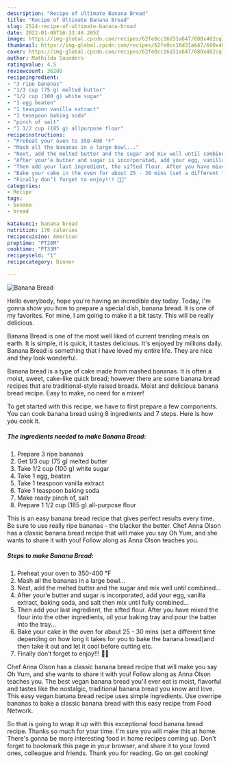 ```yaml
---
description: "Recipe of Ultimate Banana Bread"
title: "Recipe of Ultimate Banana Bread"
slug: 2524-recipe-of-ultimate-banana-bread
date: 2022-01-08T16:33:46.285Z
image: https://img-global.cpcdn.com/recipes/62fe0cc16d31a647/680x482cq70/banana-bread-recipe-main-photo.jpg
thumbnail: https://img-global.cpcdn.com/recipes/62fe0cc16d31a647/680x482cq70/banana-bread-recipe-main-photo.jpg
cover: https://img-global.cpcdn.com/recipes/62fe0cc16d31a647/680x482cq70/banana-bread-recipe-main-photo.jpg
author: Mathilda Saunders
ratingvalue: 4.5
reviewcount: 36288
recipeingredient:
- "3 ripe bananas"
- "1/3 cup (75 g) melted butter"
- "1/2 cup (100 g) white sugar"
- "1 egg beaten"
- "1 teaspoon vanilla extract"
- "1 teaspoon baking soda"
- "pinch of salt"
- "1 1/2 cup (185 g) allpurpose flour"
recipeinstructions:
- "Preheat your oven to 350-400 °F"
- "Mash all the bananas in a large bowl..."
- "Next, add the melted butter and the sugar and mix well until combined..."
- "After your’e butter and sugar is incorporated, add your egg, vanilla extract, baking soda, and salt then mix until fully combined..."
- "Then add your last ingredient, the sifted flour. After you have mixed the flour into the other ingredients, oil your baking tray and pour the batter into the tray..."
- "Bake your cake in the oven for about 25 - 30 mins (set a different time depending on how long it takes for you to bake the banana bread)and then take it out and let it cool before cutting etc."
- "Finally don’t forget to enjoy!!! 🍞🍌"
categories:
- Recipe
tags:
- banana
- bread

katakunci: banana bread 
nutrition: 170 calories
recipecuisine: American
preptime: "PT28M"
cooktime: "PT33M"
recipeyield: "1"
recipecategory: Dinner

---
```



![Banana Bread](https://img-global.cpcdn.com/recipes/62fe0cc16d31a647/680x482cq70/banana-bread-recipe-main-photo.jpg)

Hello everybody, hope you're having an incredible day today. Today, I'm gonna show you how to prepare a special dish, banana bread. It is one of my favorites. For mine, I am going to make it a bit tasty. This will be really delicious.

Banana Bread is one of the most well liked of current trending meals on earth. It is simple, it is quick, it tastes delicious. It's enjoyed by millions daily. Banana Bread is something that I have loved my entire life. They are nice and they look wonderful.

Banana bread is a type of cake made from mashed bananas. It is often a moist, sweet, cake-like quick bread; however there are some banana bread recipes that are traditional-style raised breads. Moist and delicious banana bread recipe. Easy to make, no need for a mixer!


To get started with this recipe, we have to first prepare a few components. You can cook banana bread using 8 ingredients and 7 steps. Here is how you cook it.

<!--inarticleads1-->

##### The ingredients needed to make Banana Bread:

1. Prepare 3 ripe bananas
1. Get 1/3 cup (75 g) melted butter
1. Take 1/2 cup (100 g) white sugar
1. Take 1 egg, beaten
1. Take 1 teaspoon vanilla extract
1. Take 1 teaspoon baking soda
1. Make ready pinch of, salt
1. Prepare 1 1/2 cup (185 g) all-purpose flour


This is an easy banana bread recipe that gives perfect results every time. Be sure to use really ripe bananas - the blacker the better. Chef Anna Olson has a classic banana bread recipe that will make you say Oh Yum, and she wants to share it with you! Follow along as Anna Olson teaches you. 

<!--inarticleads2-->

##### Steps to make Banana Bread:

1. Preheat your oven to 350-400 °F
1. Mash all the bananas in a large bowl...
1. Next, add the melted butter and the sugar and mix well until combined...
1. After your’e butter and sugar is incorporated, add your egg, vanilla extract, baking soda, and salt then mix until fully combined...
1. Then add your last ingredient, the sifted flour. After you have mixed the flour into the other ingredients, oil your baking tray and pour the batter into the tray...
1. Bake your cake in the oven for about 25 - 30 mins (set a different time depending on how long it takes for you to bake the banana bread)and then take it out and let it cool before cutting etc.
1. Finally don’t forget to enjoy!!! 🍞🍌


Chef Anna Olson has a classic banana bread recipe that will make you say Oh Yum, and she wants to share it with you! Follow along as Anna Olson teaches you. The best vegan banana bread you'll ever eat is moist, flavorful and tastes like the nostalgic, traditional banana bread you know and love. This easy vegan banana bread recipe uses simple ingredients. Use overripe bananas to bake a classic banana bread with this easy recipe from Food Network. 

So that is going to wrap it up with this exceptional food banana bread recipe. Thanks so much for your time. I'm sure you will make this at home. There's gonna be more interesting food in home recipes coming up. Don't forget to bookmark this page in your browser, and share it to your loved ones, colleague and friends. Thank you for reading. Go on get cooking!
